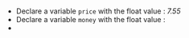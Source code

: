 # 

- Declare a variable `price` with the float value :  *7.55* 
- Declare a variable `money` with the float value : 
-


